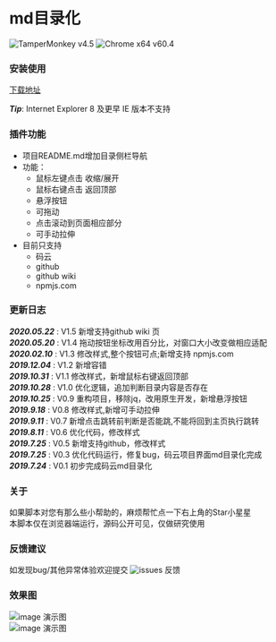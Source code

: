# md目录化
![TamperMonkey v4.5](https://img.shields.io/badge/TamperMonkey-v4.8-brightgreen.svg) ![Chrome x64 v60.4](https://img.shields.io/badge/Chrome%20x64-v73.0-brightgreen.svg)  

### 安装使用

[下载地址](https://greasyfork.org/zh-CN/scripts/387834)  

***Tip***: Internet Explorer 8 及更早 IE 版本不支持   

### 插件功能

- 项目README.md增加目录侧栏导航  
- 功能： 
  - 鼠标左键点击 收缩/展开  
  - 鼠标右键点击 返回顶部  
  - 悬浮按钮 
  - 可拖动  
  - 点击滚动到页面相应部分 
  - 可手动拉伸  
- 目前只支持  
  - 码云  
  - github
  - github wiki 
  - npmjs.com   

### 更新日志
***2020.05.22*** : V1.5  新增支持github wiki 页    
***2020.05.20*** : V1.4  拖动按钮坐标改用百分比，对窗口大小改变做相应适配   
***2020.02.10*** : V1.3  修改样式,整个按钮可点;新增支持 npmjs.com      
***2019.12.04*** : V1.2  新增容错   
***2019.10.31*** : V1.1  修改样式，新增鼠标右键返回顶部   
***2019.10.28*** : V1.0  优化逻辑，追加判断目录内容是否存在  
***2019.10.25*** : V0.9  重构项目，移除jq，改用原生开发，新增悬浮按钮  
***2019.9.18*** : V0.8 修改样式,新增可手动拉伸  
***2019.9.11*** : V0.7 新增点击跳转前判断是否能跳,不能将回到主页执行跳转  
***2019.8.11*** : V0.6 优化代码，修改样式    
***2019.7.25*** : V0.5 新增支持github，修改样式  
***2019.7.25*** : V0.3 优化代码运行，修复bug，码云项目界面md目录化完成  
***2019.7.24*** : V0.1 初步完成码云md目录化  

### 关于

如果脚本对您有那么些小帮助的，麻烦帮忙点一下右上角的Star小星星  
本脚本仅在浏览器端运行，源码公开可见，仅做研究使用

### 反馈建议 
如发现bug/其他异常体验欢迎提交 ![issues](https://github.com/lecoler/md-list/issues) 反馈 

### 效果图

![image 演示图](https://raw.githubusercontent.com/lecoler/readme.md-list/master/static/dom_01.png)   
![image 演示图](https://raw.githubusercontent.com/lecoler/readme.md-list/master/static/dom_02.png)
